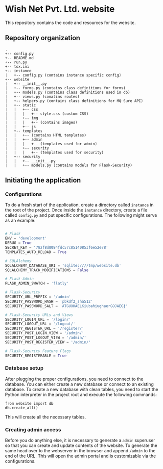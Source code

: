# Wish Net Pvt. Ltd. website

This repository contains the code and resources for the website.

## Repository organization

```
.
+-- config.py
+-- README.md
+-- run.py
+-- tox.ini
+-- instance
|   +-- config.py (contains instance specific config)
+-- website
|   +-- __init__.py
|   +-- forms.py (contains class definitions for forms)
|   +-- models.py (contains class definitions used in db)
|   +-- views.py (conatins routes)
|   +-- helpers.py (contains class definitions for MQ Sure API)
|   +-- static
|   |   +-- css
|   |   |   +-- style.css (custom CSS)
|   |   +-- img
|   |   |   +-- (contains images)
|   |   +-- js
|   +-- templates
|   |   +-- (contains HTML templates)
|   |   +-- admin
|   |   |   +-- (templates used for admin)
|   |   +-- security
|   |   |   +-- (templates used for security)
|   +-- security
|   |   +-- __init__.py
|   |   +-- models.py (contains models for Flask-Security)
```

## Initiating the application

### Configurations

To do a fresh start of the application, create a directory called `instance` in the root of the project. Once inside the `instance` directory, create a file called `config.py` and put specific configurations. The following might serve as an example:

``` python

# Flask
ENV = 'development'
DEBUG = True
SECRET_KEY = '782f8d8084fdc57c85140853f6e52e78'
TEMPLATES_AUTO_RELOAD = True

# SQLAlchemy
SQLALCHEMY_DATABASE_URI = 'sqlite:////tmp/website.db'
SQLALCHEMY_TRACK_MODIFICATIONS = False

# Flask-Admin
FLASK_ADMIN_SWATCH = 'flatly'

# Flask-Security
SECURITY_URL_PREFIX = '/admin'
SECURITY_PASSWORD_HASH = 'pbkdf2_sha512'
SECURITY_PASSWORD_SALT = 'ATGUOHAELKiubahiughaerGOJAEGj'

# Flask-Security URLs and Views
SECURITY_LOGIN_URL = '/login/'
SECURITY_LOGOUT_URL = '/logout/'
SECURITY_REGISTER_URL = '/register/'
SECURITY_POST_LOGIN_VIEW = '/admin/'
SECURITY_POST_LOGOUT_VIEW = '/admin/'
SECURITY_POST_REGISTER_VIEW = '/admin/'

# Flask-Security Feature Flags
SECURITY_REGISTERABLE = True

```

### Database setup

After plugging the proper configurations, you need to connect to the database. You can either create a new database or connect to an existing database. To create a new database with clean tables, you need to start the Python interpreter in the project root and execute the following commands:

``` python-console
from website import db
db.create_all()
```

This will create all the necessary tables.

### Creating admin access

Before you do anything else, it is necessary to generate a `admin` superuser so that you can create and update contents of the website. To generate the same head over to the webserver in the browser and append `/admin` to the end of the URL. This will open the admin portal and is customizable via the configurations.
